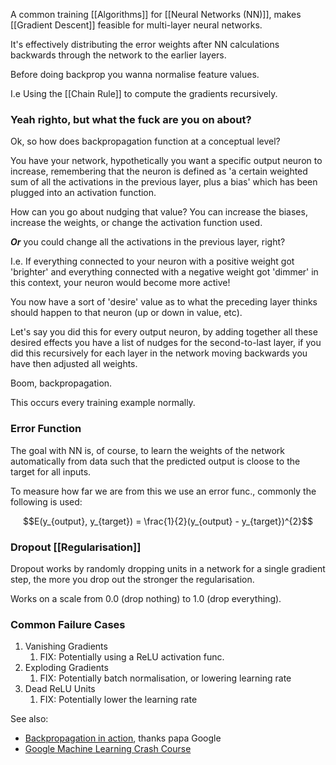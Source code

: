 A common training [[Algorithms]] for [[Neural Networks (NN)]], makes [[Gradient Descent]] feasible for multi-layer neural networks.

It's effectively distributing the error weights after NN calculations backwards through the network to the earlier layers.

Before doing backprop you wanna normalise feature values.

I.e Using the [[Chain Rule]] to compute the gradients recursively.

### Yeah righto, but what the fuck are you on about?

Ok, so how does backpropagation function at a conceptual level?

You have your network, hypothetically you want a specific output neuron to increase, remembering that the neuron is defined as 'a certain weighted sum of all the activations in the previous layer, plus a bias' which has been plugged into an activation function.

How can you go about nudging that value? You can increase the biases, increase the weights, or change the activation function used.

***Or*** you could change all the activations in the previous layer, right?

I.e. If everything connected to your neuron with a positive weight got 'brighter' and everything connected with a negative weight got 'dimmer' in this context, your neuron would become more active!

You now have a sort of 'desire' value as to what the preceding layer thinks should happen to that neuron (up or down in value, etc).

Let's say you did this for every output neuron, by adding together all these desired effects you have a list of nudges for the second-to-last layer, if you did this recursively for each layer in the network moving backwards you have then adjusted all weights.

Boom, backpropagation.

This occurs every training example normally.

### Error Function

The goal with NN is, of course, to learn the weights of the network automatically from data such that the predicted output is cloose to the target for all inputs.

To measure how far we are from this we use an error func., commonly the following is used:

$$E(y_{output}, y_{target}) = \frac{1}{2}(y_{output} - y_{target})^{2}$$

### Dropout [[Regularisation]]

Dropout works by randomly dropping units in a network for a single gradient step, the more you drop out the stronger the regularisation.

Works on a scale from 0.0 (drop nothing) to 1.0 (drop everything).

### Common Failure Cases

1. Vanishing Gradients
	1. FIX: Potentially using a ReLU activation func.
2. Exploding Gradients
	1. FIX: Potentially batch normalisation, or lowering learning rate
3. Dead ReLU Units
	1. FIX: Potentially lower the learning rate

See also:
- [Backpropagation in action](https://developers-dot-devsite-v2-prod.appspot.com/machine-learning/crash-course/backprop-scroll), thanks papa Google
- [Google Machine Learning Crash Course](https://developers.google.com/machine-learning/crash-course/training-neural-networks/video-lecture)

